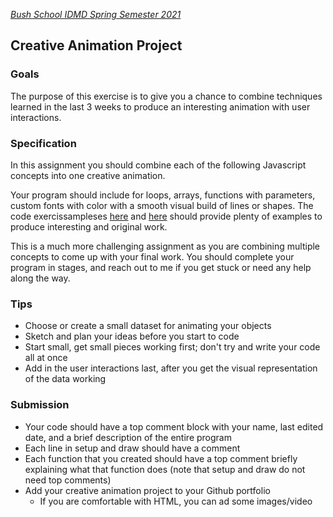 [_Bush School IDMD Spring Semester 2021_](https://chandrunarayan.github.io/idmd/)
## Creative Animation Project

### Goals
The purpose of this exercise is to give you a chance to combine techniques learned in the last 3 weeks to produce an interesting animation with user interactions.

### Specification
In this assignment you should combine each of the following Javascript concepts into one creative animation.

Your program should include for loops, arrays, functions with parameters, custom fonts with color with a smooth visual build of lines or shapes. The code exercissampleses [here](https://chandrunarayan.github.io/idmd/lessons/week5/code/) and [here](https://chandrunarayan.github.io/idmd/lessons/week7/) should provide plenty of examples to produce interesting and original work.

This is a much more challenging assignment as you are combining multiple concepts to come up with your final work. You should complete your program in stages, and reach out to me if you get stuck or need any help along the way.

### Tips
* Choose or create a small dataset for animating your objects
* Sketch and plan your ideas before you start to code
* Start small, get small pieces working first; don't try and write your code all at once
* Add in the user interactions last, after you get the visual representation of the data working

### Submission
* Your code should have a top comment block with your name, last edited date, and a brief description of the entire program
* Each line in setup and draw should have a comment
* Each function that you created should have a top comment briefly explaining what that function does (note that setup and draw do not need top comments)
* Add your creative animation project to your Github portfolio
	* If you are comfortable with HTML, you can ad some images/video

